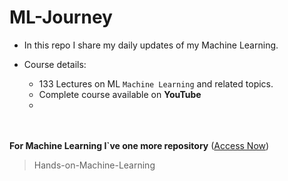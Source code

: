 # ML-Journey
- In this repo I share my daily updates of my Machine Learning.


- Course details:
	- 133 Lectures on ML `Machine Learning` and related topics.
 	- Complete course available on **YouTube**
  - 
<br><br>
**For Machine Learning I`ve one more repository** ([Access Now](https://github.com/a4archit/Hands-on-Machine-Learning))
> Hands-on-Machine-Learning
